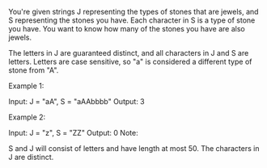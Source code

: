 You're given strings J representing the types of stones that are jewels, and S representing the stones you have.  Each character in S is a type of stone you have.  You want to know how many of the stones you have are also jewels.

The letters in J are guaranteed distinct, and all characters in J and S are letters. Letters are case sensitive, so "a" is considered a different type of stone from "A".

Example 1:

Input: J = "aA", S = "aAAbbbb"
Output: 3


Example 2:

Input: J = "z", S = "ZZ"
Output: 0
Note:

S and J will consist of letters and have length at most 50.
The characters in J are distinct.